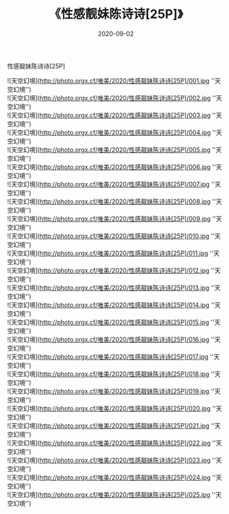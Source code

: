﻿---
layout: post
title:  《性感靓妹陈诗诗[25P]》
date:   2020-09-02
img: http://photo.orgx.cf/唯美/2020/性感靓妹陈诗诗[25P]/000.jpg
categories: [美女, 清纯, 唯美]
---

性感靓妹陈诗诗[25P]



![天空幻境](http://photo.orgx.cf/唯美/2020/性感靓妹陈诗诗[25P]/001.jpg ''天空幻境'') <br>
![天空幻境](http://photo.orgx.cf/唯美/2020/性感靓妹陈诗诗[25P]/002.jpg ''天空幻境'') <br>
![天空幻境](http://photo.orgx.cf/唯美/2020/性感靓妹陈诗诗[25P]/003.jpg ''天空幻境'') <br>
![天空幻境](http://photo.orgx.cf/唯美/2020/性感靓妹陈诗诗[25P]/004.jpg ''天空幻境'') <br>
![天空幻境](http://photo.orgx.cf/唯美/2020/性感靓妹陈诗诗[25P]/005.jpg ''天空幻境'') <br>
![天空幻境](http://photo.orgx.cf/唯美/2020/性感靓妹陈诗诗[25P]/006.jpg ''天空幻境'') <br>
![天空幻境](http://photo.orgx.cf/唯美/2020/性感靓妹陈诗诗[25P]/007.jpg ''天空幻境'') <br>
![天空幻境](http://photo.orgx.cf/唯美/2020/性感靓妹陈诗诗[25P]/008.jpg ''天空幻境'') <br>
![天空幻境](http://photo.orgx.cf/唯美/2020/性感靓妹陈诗诗[25P]/009.jpg ''天空幻境'') <br>
![天空幻境](http://photo.orgx.cf/唯美/2020/性感靓妹陈诗诗[25P]/010.jpg ''天空幻境'') <br>
![天空幻境](http://photo.orgx.cf/唯美/2020/性感靓妹陈诗诗[25P]/011.jpg ''天空幻境'') <br>
![天空幻境](http://photo.orgx.cf/唯美/2020/性感靓妹陈诗诗[25P]/012.jpg ''天空幻境'') <br>
![天空幻境](http://photo.orgx.cf/唯美/2020/性感靓妹陈诗诗[25P]/013.jpg ''天空幻境'') <br>
![天空幻境](http://photo.orgx.cf/唯美/2020/性感靓妹陈诗诗[25P]/014.jpg ''天空幻境'') <br>
![天空幻境](http://photo.orgx.cf/唯美/2020/性感靓妹陈诗诗[25P]/015.jpg ''天空幻境'') <br>
![天空幻境](http://photo.orgx.cf/唯美/2020/性感靓妹陈诗诗[25P]/016.jpg ''天空幻境'') <br>
![天空幻境](http://photo.orgx.cf/唯美/2020/性感靓妹陈诗诗[25P]/017.jpg ''天空幻境'') <br>
![天空幻境](http://photo.orgx.cf/唯美/2020/性感靓妹陈诗诗[25P]/018.jpg ''天空幻境'') <br>
![天空幻境](http://photo.orgx.cf/唯美/2020/性感靓妹陈诗诗[25P]/019.jpg ''天空幻境'') <br>
![天空幻境](http://photo.orgx.cf/唯美/2020/性感靓妹陈诗诗[25P]/020.jpg ''天空幻境'') <br>
![天空幻境](http://photo.orgx.cf/唯美/2020/性感靓妹陈诗诗[25P]/021.jpg ''天空幻境'') <br>
![天空幻境](http://photo.orgx.cf/唯美/2020/性感靓妹陈诗诗[25P]/022.jpg ''天空幻境'') <br>
![天空幻境](http://photo.orgx.cf/唯美/2020/性感靓妹陈诗诗[25P]/023.jpg ''天空幻境'') <br>
![天空幻境](http://photo.orgx.cf/唯美/2020/性感靓妹陈诗诗[25P]/024.jpg ''天空幻境'') <br>
![天空幻境](http://photo.orgx.cf/唯美/2020/性感靓妹陈诗诗[25P]/025.jpg ''天空幻境'') <br>